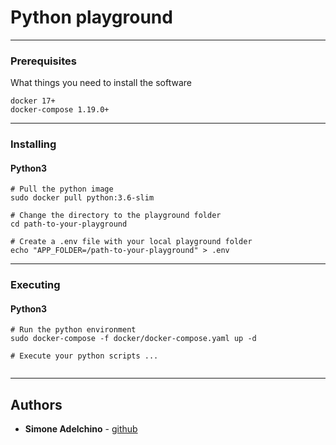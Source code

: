 # Python playground

--------------------------------------------------------------------------------

### Prerequisites

What things you need to install the software

```
docker 17+
docker-compose 1.19.0+
```

--------------------------------------------------------------------------------

### Installing

#### Python3

```
# Pull the python image
sudo docker pull python:3.6-slim

# Change the directory to the playground folder
cd path-to-your-playground

# Create a .env file with your local playground folder
echo "APP_FOLDER=/path-to-your-playground" > .env

```

--------------------------------------------------------------------------------

### Executing

#### Python3

```
# Run the python environment
sudo docker-compose -f docker/docker-compose.yaml up -d

# Execute your python scripts ...


```

--------------------------------------------------------------------------------

## Authors

- **Simone Adelchino** - [github](https://github.com/claclacla)

